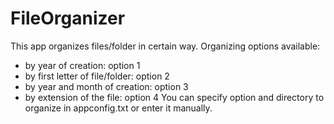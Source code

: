 # FileOrganizer
This app organizes files/folder in certain way.
Organizing options available:
 - by year of creation: option 1
 - by first letter of file/folder: option 2
 - by year and month of creation: option 3
 - by extension of the file: option 4
You can specify option and directory to organize in appconfig.txt or enter it manually.
